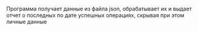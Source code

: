Программа получает данные из файла json, обрабатывает их и выдает отчет о последных по дате успешных операциях, скрывая при этом личные данные
